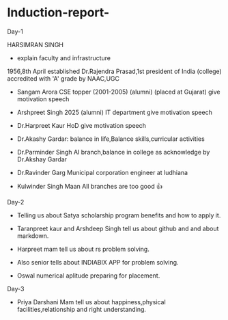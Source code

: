 # Induction-report-
Day-1
 
HARSIMRAN SINGH 

* explain faculty and infrastructure 

1956,8th April established Dr.Rajendra Prasad,1st president of India (college) accredited with 'A' grade by NAAC,UGC 

* Sangam Arora CSE topper (2001-2005) (alumni)
(placed at Gujarat) give motivation  speech 

* Arshpreet Singh 2025 (alumni)
IT department give motivation speech 

* Dr.Harpreet Kaur HoD 
  give motivation speech

* Dr.Akashy Gardar: balance in life,Balance skills,curricular activities 

* Dr.Parminder Singh
AI branch,balance in college as acknowledge  by Dr.Akshay Gardar

* Dr.Ravinder Garg
Municipal  corporation  engineer at ludhiana

* Kulwinder Singh Maan
All branches are too good 👍 

Day-2

* Telling us about Satya scholarship program benefits and how to apply it.

* Taranpreet kaur and Arshdeep Singh tell us about github and and about markdown.

* Harpreet mam tell us about rs problem solving.

* Also senior tells about  INDIABIX APP for problem solving.

- Oswal numerical aplitude preparing for placement.

Day-3

* Priya Darshani Mam tell us about happiness,physical facilities,relationship and right understanding.